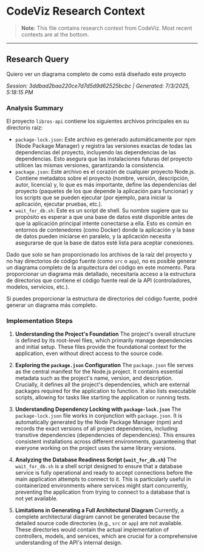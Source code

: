 # CodeViz Research Context

> **Note**: This file contains research context from CodeViz. Most recent contexts are at the bottom.

---

## Research Query

Quiero ver un diagrama completo de como está diseñado este proyecto

*Session: 3ddbad2baa220ce7d7d5d9d62525bcbc | Generated: 7/3/2025, 5:18:15 PM*

### Analysis Summary

El proyecto `libros-api` contiene los siguientes archivos principales en su directorio raíz:

*   `package-lock.json`: Este archivo es generado automáticamente por npm (Node Package Manager) y registra las versiones exactas de todas las dependencias del proyecto, incluyendo las dependencias de las dependencias. Esto asegura que las instalaciones futuras del proyecto utilicen las mismas versiones, garantizando la consistencia.
*   `package.json`: Este archivo es el corazón de cualquier proyecto Node.js. Contiene metadatos sobre el proyecto (nombre, versión, descripción, autor, licencia) y, lo que es más importante, define las dependencias del proyecto (paquetes de los que depende la aplicación para funcionar) y los scripts que se pueden ejecutar (por ejemplo, para iniciar la aplicación, ejecutar pruebas, etc.).
*   `wait_for_db.sh`: Este es un script de shell. Su nombre sugiere que su propósito es esperar a que una base de datos esté disponible antes de que la aplicación principal intente conectarse a ella. Esto es común en entornos de contenedores (como Docker) donde la aplicación y la base de datos pueden iniciarse en paralelo, y la aplicación necesita asegurarse de que la base de datos esté lista para aceptar conexiones.

Dado que solo se han proporcionado los archivos de la raíz del proyecto y no hay directorios de código fuente (como `src` o `app`), no es posible generar un diagrama completo de la arquitectura del código en este momento. Para proporcionar un diagrama más detallado, necesitaría acceso a la estructura de directorios que contiene el código fuente real de la API (controladores, modelos, servicios, etc.).

Si puedes proporcionar la estructura de directorios del código fuente, podré generar un diagrama más completo.

### Implementation Steps

1. **Understanding the Project's Foundation**
   The project's overall structure is defined by its root-level files, which primarily manage dependencies and initial setup. These files provide the foundational context for the application, even without direct access to the source code.

2. **Exploring the `package.json` Configuration**
   The `package.json` file serves as the central manifest for the Node.js project. It contains essential metadata such as the project's name, version, and description. Crucially, it defines all the project's dependencies, which are external packages required for the application to function. It also lists executable scripts, allowing for tasks like starting the application or running tests.

3. **Understanding Dependency Locking with `package-lock.json`**
   The `package-lock.json` file works in conjunction with `package.json`. It is automatically generated by the Node Package Manager (npm) and records the exact versions of all project dependencies, including transitive dependencies (dependencies of dependencies). This ensures consistent installations across different environments, guaranteeing that everyone working on the project uses the same library versions.

4. **Analyzing the Database Readiness Script (`wait_for_db.sh`)**
   The `wait_for_db.sh` is a shell script designed to ensure that a database service is fully operational and ready to accept connections before the main application attempts to connect to it. This is particularly useful in containerized environments where services might start concurrently, preventing the application from trying to connect to a database that is not yet available.

5. **Limitations in Generating a Full Architectural Diagram**
   Currently, a complete architectural diagram cannot be generated because the detailed source code directories (e.g., `src` or `app`) are not available. These directories would contain the actual implementation of controllers, models, and services, which are crucial for a comprehensive understanding of the API's internal design.

